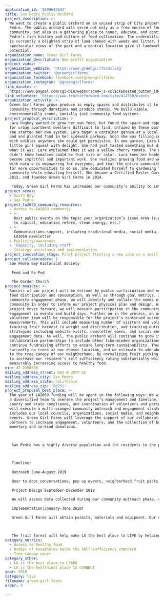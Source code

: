 ```yaml
---
application_id: '5599649533'
title: San Pedro Public Orchard
project_description: >-
  We want to create a public orchard on an unused strip of City property in San
  Pedro. The public orchard will serve not only as a free source of food for the
  community, but also as a gathering place to honor, educate, and continue San
  Pedro’s rich history and culture of food cultivation. The underutilized site
  is currently a blighted strip of land choked with weeds and litter, but
  spectacular views of the port and a central location give it landmark
  potential.
organization_name: Green Girl Farms
organization_description: Non-profit organization
project_video: ''
organization_website: 'https://www.greengirlfarms.org'
organization_twitter: '@greengirlfarms'
organization_facebook: facebook.com/greengirlfarms
organization_instagram: '@greengirlfarms'
link_donate: >-
  https://www.paypal.com/cgi-bin/webscr?cmd=_s-xclick&hosted_button_id=T9A3E5DWXSSNL&source=url
link_volunteer: 'https://www.trackitforward.com/site/412350/events'
organization_activity: >-
  Green Girl Farms grows produce in empty spaces and distributes it to the
  community through donations and produce stands. We build viable,
  environmentally sound, socially just community food systems.
project_proposal_description: >-
  Lara Hughey wanted to grow her own food, but found the space and opportunities
  for urban apartment dwellers difficult to find. Unfazed by these obstacles,
  she started her own system. Lara began a container garden at a local preschool
  and and planted food in her sidewalk parkway. Soon she was filling containers
  with edibles anywhere she could get permission. In one garden, Lara heard a
  little girl squeal with delight. She had just tasted something but didn't know
  what it was. Lara explained that it was a yellow cherry tomato. The girl
  didn't know tomatoes could be that size or color. Lara knew her hobby had
  become impactful and important work. She realized growing food and working
  with nature is empowering for everyone, and that the entire community longs
  for more opportunities to do so. She dedicated herself to gardening for the
  community while educating herself. She became a Certified Master Gardener in
  2012, and founded Green Girl Farms in 2014. 
   
   Today, Green Girl Farms has increased our community’s ability to interact with growing food and cultivates the freshest possible produce at a socially equitable and affordable price. The organization has created stand-alone edible gardens in public spaces that collectively and annually draw in over ten thousand visitors, produce over five thousand pounds of sustainably grown produce that is distributed in our community, and diverts over three thousand pounds of food waste from landfills that is instead turned into compost that continues to nourish the gardens. Each of these projects has created a tremendous impact in our community. People are thankful to have a green space designed to be consumed, and surprised and delighted by the freshness and flavor of the food grown at Green Girl Farms. As Lara maintains her constellation of project gardens that were once empty lots or unused space, she is constantly reminded by the community what an impact she has made. Parents and teachers use her farm as a classroom. Local restaurants are thrilled to have a farm to table option. Volunteers help keep the farm running and take home fresh vegetables to feed their families. Lara Hughey saw a need in her community, and grew it into an opportunity for everyone.
project_areas:
  - South Bay
  - San Pedro
project_la2050_community_resources:
  - Access to LA2050 community
  - >-
    Host public events on the topic your organization’s issue area (e.g. access
    to capital, education reform, clean energy, etc.) 
  - >-
    Communications support, including traditional media, social media, and
    LA2050 newsletter
  - Publicity/awareness
  - 'Capacity, including staff'
  - Strategy assistance and implementation
project_innovation_stage: Pilot project (testing a new idea on a small scale to prove feasibility)
project_collaborators: |-
  San Pedro Bay Historical Society
   
   Feed and Be Fed
   
   The Garden Church
project_measure: >-
  Success of our project will be defined by public participation and measured in
  food distribution and consumption, as well as through goal metrics. In our
  community engagement phase, we will identify and collate the needs of the
  community in order to inform our project physical plan and design. As the
  project moves forward, we will measure participation in the community by
  engagement in events and build days. Further on in the process, an activated
  volunteer team will be responsible for the project’s continued success and
  measurements. This will include measuring number of visitors and volunteers,
  tracking fruit harvest in weight and distribution, and tracking outreach
  strategies including website visits, newsletter opens, and social media
  engagement data. As well, the public orchard will continue to grow its
  collaborative partnerships to include other like-minded organizations and
  continue fundraising efforts to ensure long-term sustainability. There are
  currently no trees at our chosen location, and we estimate to add about twenty
  to the tree canopy of our neighborhood. By normalizing fruit picking we hope
  to increase our resident’s self sufficiency rating substantially while
  measurably increasing access to healthy food.
ein: 47-2358536
mailing_address_street: 602 W 39th St
mailing_address_city: San Pedro
mailing_address_state: California
mailing_address_zip: '90731'
project_proposal_best_place: >-
  The year of LA2050 funding will be spent in the following ways: We will employ
  a diversified team to oversee the project’s management and timeline, city,
  county and state compliance, and coordination of volunteers and partners. We
  will execute a multi-pronged community outreach and engagement strategy that
  includes our local councils, organizations, social media, and neighborhood
  events. Green Girl Farms will leverage the support of our collaborative
  partners to increase engagement, volunteers, and the collection of both
  monetary and in-kind donations. 
   
   
   
   San Pedro has a highly diverse population and the residents in the proposed project area are considered disadvantaged by many of Los Angeles city metrics. According to the California Disadvantaged Health Index, the neighborhood has a score of 4 out of 100 in the areas of Economic and Health Improvement Need. Over half the renter households spend over 30% of their income on rent, and half the population under the age of 64 have incomes twice below the Federal Poverty Line. Nearly 25% of the people in this neighborhood lack health insurance. 
   
   
   
   Timeline:
   
   Outreach June-August 2019
   
   Door to door conversations, pop up events, neighborhood fruit picks, garden swaps, farmers markets, walking tours, site cleanup, social media campaigns, surveys, guerilla marketing and town hall meetings will comprise our diverse outreach phase. Through this work we intend to understand the priorities of every stakeholder in the area and consider them in our implementation plan.
   
   Project Design September-December 2019
   
   We will assess data collected during our community outreach phase, refine project design and timeline, and finalize proposal with the community, local agencies and contributing partners.
   
   Implementation(January-June 2020)
   
   Green Girl Farms will obtain permits, materials and equipment. Our volunteer pipeline will be activated to clear, prep and plant the fruit forest. Leadership will set up a Board and sustaining partnerships to implement continued maintenance, timeline and systems for stewardship, harvest, distribution and local food system education. 
   
   
   
   The fruit forest will help make LA the best place to LIVE by helping people rethink our food system. We seek to normalize fruit picking as a supplement to grocery shopping. In a place where so much food grows on trees, education about cultivation and gleaning is paramount to alleviating issues of food waste and food insecurity. We will identify barriers to fresh produce and educate residents about food gathering opportunities available through Green Girl Farms programs. Participation in the cultivation and harvest of fruit trees in our neighborhood will not only improve our tree canopy cover by upwards of 20 trees, but will make a measurable increase in our self sufficiency rating. Data collection will measure community participation, food harvest, and distribution to show the fruit forest's progress in making Los Angeles a healthier place to LIVE.
category_metrics:
  - Access to healthy food
  - Number of households below the self-sufficiency standard
  - Tree canopy cover
category_other:
  - LA is the best place to LEARN
  - LA is the healthiest place to CONNECT
year: 2019
category: live
filename: green-girl-farms
order: 9

---
```

